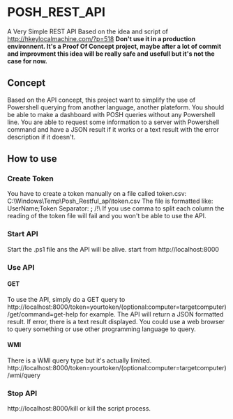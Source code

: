 # POSH_REST_API
A Very Simple REST API
Based on the idea and script of http://hkeylocalmachine.com/?p=518
**Don't use it in a production environnent. It's a Proof Of Concept project, maybe after a lot of commit and improvment this idea will be really safe and usefull but it's not the case for now.**

## Concept
Based on the API concept, this project want to simplify the use of Powershell querying from another language, another plateform.
You should be able to make a dashboard with POSH queries without any Powershell line.
You are able to request some information to a server with Powershell command and have a JSON result if it works or a text result with the error description if it doesn't.

## How to use
### Create Token
You have to create a token manually on a file called token.csv: C:\Windows\Temp\Posh_Restful_api\token.csv
The file is formatted like: UserName;Token
Separator: **;**
/!\ If you use comma to split each column the reading of the token file will fail and you won't be able to use the API.

### Start API
Start the .ps1 file ans the API will be alive.
start from http://localhost:8000

### Use API
#### GET
To use the API, simply do a GET query to http://localhost:8000/token=yourtoken/(optional:computer=targetcomputer)/get/command=get-help
for example.
The API will return a JSON formatted result. If error, there is a text result displayed.
You could use a web browser to query something or use other programming language to query.
#### WMI
There is a WMI query type but it's actually limited.
http://localhost:8000/token=yourtoken/(optional:computer=targetcomputer)/wmi/query

### Stop API
http://localhost:8000/kill
or kill the script process.
